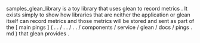 samples_glean_library
is
a
toy
library
that
uses
glean
to
record
metrics
.
It
exists
simply
to
show
how
libraries
that
are
neither
the
application
or
glean
itself
can
record
metrics
and
those
metrics
will
be
stored
and
sent
as
part
of
the
[
main
pings
]
(
.
.
/
.
.
/
.
.
/
components
/
service
/
glean
/
docs
/
pings
.
md
)
that
glean
provides
.
